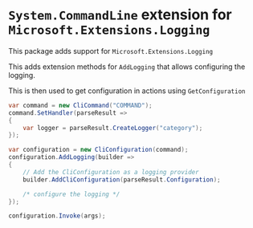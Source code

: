 # `System.CommandLine` extension for `Microsoft.Extensions.Logging`

This package adds support for `Microsoft.Extensions.Logging`

This adds extension methods for `AddLogging` that allows configuring the logging.

This is then used to get configuration in actions using `GetConfiguration`

```csharp
var command = new CliCommand("COMMAND");
command.SetHandler(parseResult =>
{
    var logger = parseResult.CreateLogger("category");
});

var configuration = new CliConfiguration(command);
configuration.AddLogging(builder =>
{
    // Add the CliConfiguration as a logging provider
    builder.AddCliConfiguration(parseResult.Configuration);

    /* configure the logging */
});

configuration.Invoke(args);
```
